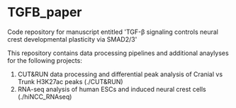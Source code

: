 # TGFB_paper
Code repository for manuscript entitled 'TGF-β signaling controls neural crest developmental plasticity via SMAD2/3'

This repository contains data processing pipelines and additional anaylyses for the following projects:
  1. CUT&RUN data processing and differential peak analysis of Cranial vs Trunk H3K27ac peaks (./CUT&RUN)
  2. RNA-seq analysis of human ESCs and induced neural crest cells (./hiNCC_RNAseq)
